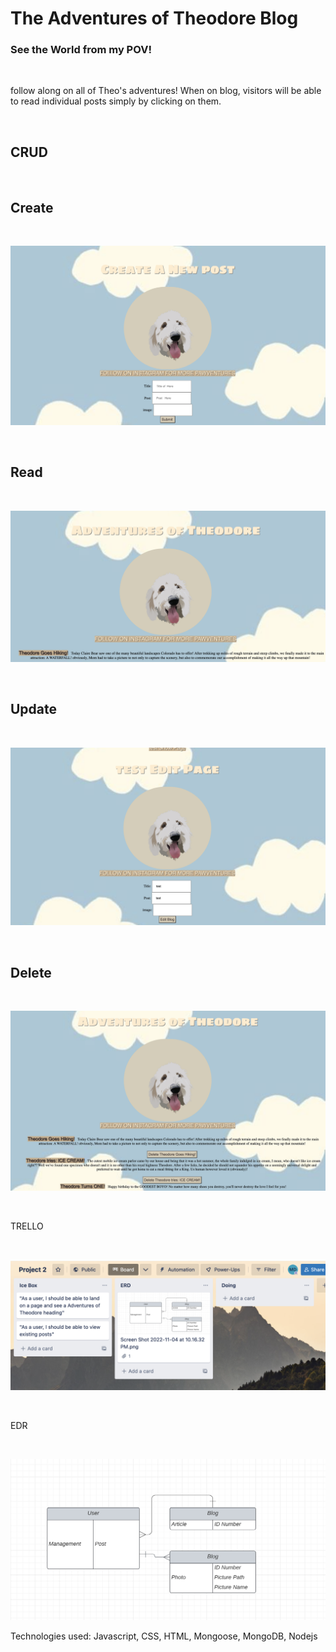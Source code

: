 # The Adventures of Theodore Blog
### See the World from my POV!

<br>

follow along on all of Theo's adventures! When on blog, visitors will be able to read individual posts simply by clicking on them. 


<br>

## CRUD
<br>

## Create
<br>

![](create.png)

<br>

## Read
<br>

![](read.png)

<br>

## Update
<br>

![](update.png)

<br>

## Delete
<br>

![](delete.png)

<br>

TRELLO

<br>

![](Screen%20Shot%202022-11-04%20at%2010.20.20%20PM.png)

<br>

EDR

<br>

![](Screen%20Shot%202022-11-04%20at%2010.13.38%20PM.png)

Technologies used: Javascript, CSS, HTML, Mongoose, MongoDB, Nodejs